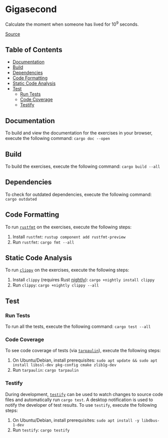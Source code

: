 # Gigasecond
Calculate the moment when someone has lived for 10<sup>9</sup> seconds.

[Source](http://exercism.io/exercises/rust/gigasecond/readme)

## Table of Contents
- [Documentation](#documentation)
- [Build](#build)
- [Dependencies](#dependencies)
- [Code Formatting](#code-formatting)
- [Static Code Analysis](#static-code-analysis)
- [Test](#test)
    - [Run Tests](#run-tests)
    - [Code Coverage](#code-coverage)
    - [Testify](#testify)

## Documentation
To build and view the documentation for the exercises in your browser, execute the following command:
```cargo doc --open```

## Build
To build the exercises, execute the following command:
```cargo build --all```

## Dependencies
To check for outdated dependencies, execute the following command:
```cargo outdated```

## Code Formatting
To run [`rustfmt`](https://github.com/rust-lang-nursery/rustfmt) on the exercises, execute the following steps:

1. Install `rustfmt`: ```rustup component add rustfmt-preview```
2. Run `rustfmt`: ```cargo fmt --all```

## Static Code Analysis
To run [`clippy`](https://github.com/rust-lang-nursery/rust-clippy) on the exercises,
execute the following steps:

1. Install `clippy` (requires Rust [nightly](https://github.com/rust-lang-nursery/rustup.rs#working-with-nightly-rust)): ```cargo +nightly install clippy```
2. Run `clippy`: ```cargo +nightly clippy --all```

## Test

### Run Tests
To run all the tests, execute the following command:
```cargo test --all```

### Code Coverage
To see code coverage of tests (via [`tarpaulin`](https://github.com/xd009642/tarpaulin)),
execute the following steps:

1. On Ubuntu/Debian, install prerequisites: ```sudo apt update && sudo apt install libssl-dev pkg-config cmake zlib1g-dev```
2. Run `tarpaulin`: ```cargo tarpaulin```

### Testify
During development, [`testify`](https://github.com/greyblake/cargo-testify) can be used to watch changes to source
code files and automatically run `cargo test`.  A desktop notification is used to notify the developer of test results.
To use `testify`, execute the following steps:

1. On Ubuntu/Debian, install prerequisites: ```sudo apt install -y libdbus-1-dev```
2. Run `testify`: ```cargo testify```
